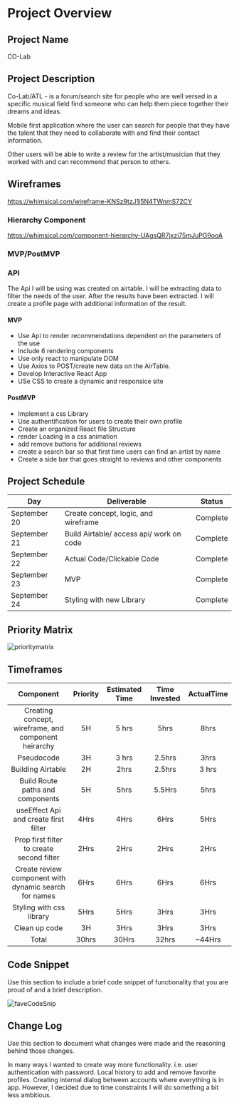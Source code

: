 # Project Overview

## Project Name

CO-Lab

## Project Description

Co-Lab/ATL - is a forum/search site for people who are well versed in a specific musical field find someone who can help them piece together their dreams and ideas. 

Mobile first application where the user can search for people that they have the talent that they need to collaborate with and find their contact information. 

Other users will be able to write a review for the artist/musician that they worked with and can recommend that person to others.

## Wireframes

https://whimsical.com/wireframe-KNSz9tzJ1j5N4TWnmS72CY

### Hierarchy Component

https://whimsical.com/component-hierarchy-UAgsQR7jxzi75mJuPG9ooA

### MVP/PostMVP

### API 

The Api I will be using was created on airtable. I will be extracting data to filter the needs of the user. After the results have been extracted. I will create a profile page with additional information of the result. 

#### MVP 

- Use Api to render recommendations dependent on the parameters of the use
- Include 6 rendering components
- Use only react to manipulate DOM
- Use Axios to POST/create new data on the AirTable.
- Develop Interactive React App
- USe CSS to create a dynamic and responsice site

#### PostMVP  

- Implement a css Library
- Use authentification for users to create their own profile
- Create an organized React file Structure
- render Loading in a css animation
- add remove buttons for additional reviews
- create a search bar so that first time users can find an artist by name 
- Create a side bar that goes straight to reviews and other components


## Project Schedule

|  Day | Deliverable | Status
|---|---| ---|
|September 20| Create concept, logic, and wireframe | Complete
|September 21| Build Airtable/ access api/ work on code | Complete
|September 22| Actual Code/Clickable Code| Complete
|September 23| MVP | Complete
|September 24| Styling with new Library | Complete

## Priority Matrix

![prioritymatrix](./Assets/pm.png)

## Timeframes

| Component | Priority | Estimated Time | Time Invested | ActualTime |
| :---: | :---: | :---: | :---: | :---: |
| Creating concept, wireframe, and component heirarchy | 5H | 5 hrs| 5hrs | 8hrs |
| Pseudocode | 3H | 3 hrs| 2.5hrs | 3hrs |
| Building Airtable | 2H | 2hrs| 2.5hrs | 3 hrs |
| Build Route paths and components | 5H | 5hrs | 5.5Hrs | 5hrs |
| useEffect Api and create first filter  | 4Hrs | 4Hrs  | 6Hrs | 5Hrs |
| Prop first filter to create second filter | 2Hrs | 2Hrs | 2Hrs | 2Hrs |
| Create review component with dynamic search for names | 6Hrs | 6Hrs  | 6Hrs | 6Hrs |
| Styling with css library | 5Hrs | 5Hrs | 3Hrs | 3Hrs |
| Clean up code | 3H | 3Hrs | 3Hrs | 3Hrs |
| Total | 30hrs | 30Hrs| 32hrs | ~44Hrs |

## Code Snippet

Use this section to include a brief code snippet of functionality that you are proud of and a brief description.  

![faveCodeSnip](./Assets/favCodeSnip.png)


## Change Log
 Use this section to document what changes were made and the reasoning behind those changes.  

In many ways I wanted to create way more functionality. i.e. user authentication with password. Local history to add and remove favorite profiles. Creating internal dialog between accounts where everything is in app. However, I decided due to time constraints I will do something a bit less ambitious. 